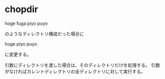 # chopdir

hoge
  fuga
    piyo
    puyo

のようなディレクトリ構成だった場合に

hoge
  piyo
  puyo

に変更する。

引数にディレクトリを渡した場合は、そのディレクトリだけを処理する。
引数がなければカレントディレクトリの全ディレクトリに対して実行する。

